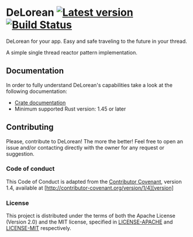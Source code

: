 # DeLorean [![Latest version](https://img.shields.io/crates/v/delorean.svg)](https://crates.io/crates/delorean) [![Build Status](https://travis-ci.org/botika/yarte.svg?branch=master)](https://travis-ci.org/botika/yarte)

DeLorean for your app. Easy and safe traveling to the future in your thread.

A simple single thread reactor pattern implementation. 

## Documentation
In order to  fully understand DeLorean's capabilities take a look at the following documentation:
- [Crate documentation](https://docs.rs/delorean/)
- Minimum supported Rust version: 1.45 or later

## Contributing

Please, contribute to DeLorean! The more the better! Feel free to open an issue and/or contacting directly with the 
owner for any request or suggestion.

### Code of conduct
This Code of Conduct is adapted from the [Contributor Covenant][homepage], version 1.4, available at [http://contributor-covenant.org/version/1/4][version]

[homepage]: http://contributor-covenant.org
[version]: http://contributor-covenant.org/version/1/4/

### License
This project is distributed under the terms of both the Apache License (Version 2.0) and the MIT license, specified in 
[LICENSE-APACHE](../LICENSE-APACHE) and [LICENSE-MIT](../LICENSE-MIT) respectively.
